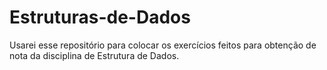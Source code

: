# Estruturas-de-Dados
Usarei esse repositório para colocar os exercícios feitos para obtenção de nota da disciplina de Estrutura de Dados.
